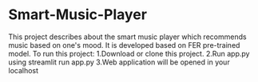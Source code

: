 # Smart-Music-Player
This project describes about the smart music player which recommends music based on one's mood. It is developed based on FER pre-trained model.
To run this project:
1.Download or clone this project.
2.Run app.py using streamlit run app.py
3.Web application will be opened in your localhost

